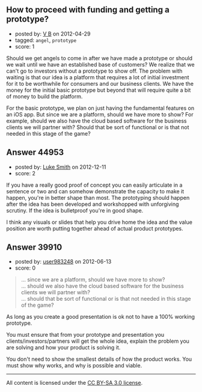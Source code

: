 ## How to proceed with funding and getting a prototype?

- posted by: [V B](https://stackexchange.com/users/-1/17720-v-b) on 2012-04-29
- tagged: `angel`, `prototype`
- score: 1

Should we get angels to come in after we have made a prototype or should we wait until we have an established base of customers? We realize that we can't go to investors without a prototype to show off. The problem with waiting is that our idea is a platform that requires a lot of initial investment for it to be worthwhile for consumers and our business clients. We have the money for the initial basic prototype but beyond that will require quite a bit of money to build the platform.

For the basic prototype, we plan on just having the fundamental features on an iOS app. But since we are a platform, should we have more to show? For example, should we also have the cloud based software for the business clients we will partner with? Should that be sort of functional or is that not needed in this stage of the game?



## Answer 44953

- posted by: [Luke Smith](https://stackexchange.com/users/-1/22039-luke-smith) on 2012-12-11
- score: 2

If you have a really good proof of concept you can easily articulate in a sentence or two and can somehow demonstrate the capacity to make it happen, you're in better shape than most. The prototyping should happen after the idea has been developed and workshopped with unforgiving scrutiny. If the idea is bulletproof you're in good shape. 

I think any visuals or slides that help you drive home the idea and the value position are worth putting together ahead of actual product prototypes.


## Answer 39910

- posted by: [user983248](https://stackexchange.com/users/-1/17900-user983248) on 2012-06-13
- score: 0

> ... since we are a platform, should we have more to show?  
... should
> we also have the cloud based software for the business clients we will
> partner with?  
... should that be sort of functional or is that not
> needed in this stage of the game?

As long as you create a good presentation is ok not to have a 100% working prototype.

You must ensure that from your prototype and presentation you clients/investors/partners will get the whole idea, explain the problem you are solving and how your product is solving it.

You don't need to show the smallest details of how the product works. You must show why works, and why is possible and viable.





---

All content is licensed under the [CC BY-SA 3.0 license](https://creativecommons.org/licenses/by-sa/3.0/).

